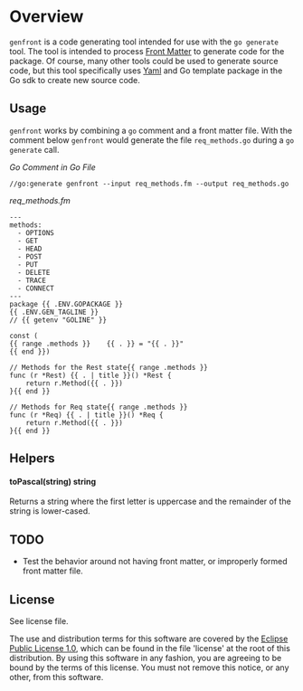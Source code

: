 # Overview

`genfront` is a code generating tool intended for use with the `go generate` tool.
The tool is intended to process [Front Matter][Front Matter] to generate code
for the package.  Of course, many other tools could be used to generate source
code, but this tool specifically uses [Yaml][Yaml] and Go template package in the
Go sdk to create new source code.


## Usage

`genfront` works by combining a `go` comment and a front matter file.  With the
comment below `genfront` would generate the file `req_methods.go` during a 
`go generate` call.

*Go Comment in Go File*
```
//go:generate genfront --input req_methods.fm --output req_methods.go
```

*req_methods.fm*
```
---
methods:
  - OPTIONS
  - GET
  - HEAD
  - POST
  - PUT
  - DELETE
  - TRACE
  - CONNECT
---
package {{ .ENV.GOPACKAGE }}
{{ .ENV.GEN_TAGLINE }}
// {{ getenv "GOLINE" }}

const (
{{ range .methods }}	{{ . }} = "{{ . }}"
{{ end }})

// Methods for the Rest state{{ range .methods }}
func (r *Rest) {{ . | title }}() *Rest {
	return r.Method({{ . }})
}{{ end }}

// Methods for Req state{{ range .methods }}
func (r *Req) {{ . | title }}() *Req {
	return r.Method({{ . }})
}{{ end }}
```

## Helpers

#### toPascal(string) string
Returns a string where the first letter is uppercase and the remainder of the string
is lower-cased.


## TODO

- Test the behavior around not having front matter, or improperly formed front
  matter file.

## License

See license file.

The use and distribution terms for this software are covered by the
[Eclipse Public License 1.0][EPL-1], which can be found in the file 'license' at the
root of this distribution. By using this software in any fashion, you are
agreeing to be bound by the terms of this license. You must not remove this
notice, or any other, from this software.


[EPL-1]: http://opensource.org/licenses/eclipse-1.0.txt
[Front Matter]: https://jekyllrb.com/docs/frontmatter/
[Yaml]: http://yaml.org/
[Handlebars]: http://handlebarsjs.com/

